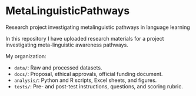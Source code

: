# MetaLinguisticPathways
Research project investigating metalinguistic pathways in language learning

In this repository I have uploaded research materials for a project investigating meta-linguistic awareness pathways.

My organization:

- `data/`: Raw and processed datasets.
- `docs/`: Proposal, ethical approvals, official funding document.
- `analysis/`: Python and R scripts, Excel sheets, and figures.
- `tests/`: Pre- and post-test instructions, questions, and scoring rubric.
